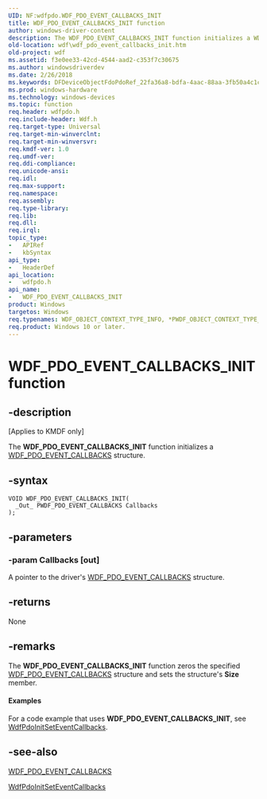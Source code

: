 ```yaml
---
UID: NF:wdfpdo.WDF_PDO_EVENT_CALLBACKS_INIT
title: WDF_PDO_EVENT_CALLBACKS_INIT function
author: windows-driver-content
description: The WDF_PDO_EVENT_CALLBACKS_INIT function initializes a WDF_PDO_EVENT_CALLBACKS structure.
old-location: wdf\wdf_pdo_event_callbacks_init.htm
old-project: wdf
ms.assetid: f3e0ee33-42cd-4544-aad2-c353f7c30675
ms.author: windowsdriverdev
ms.date: 2/26/2018
ms.keywords: DFDeviceObjectFdoPdoRef_22fa36a8-bdfa-4aac-88aa-3fb50a4c1c42.xml, WDF_PDO_EVENT_CALLBACKS_INIT, WDF_PDO_EVENT_CALLBACKS_INIT function, kmdf.wdf_pdo_event_callbacks_init, wdf.wdf_pdo_event_callbacks_init, wdfpdo/WDF_PDO_EVENT_CALLBACKS_INIT
ms.prod: windows-hardware
ms.technology: windows-devices
ms.topic: function
req.header: wdfpdo.h
req.include-header: Wdf.h
req.target-type: Universal
req.target-min-winverclnt: 
req.target-min-winversvr: 
req.kmdf-ver: 1.0
req.umdf-ver: 
req.ddi-compliance: 
req.unicode-ansi: 
req.idl: 
req.max-support: 
req.namespace: 
req.assembly: 
req.type-library: 
req.lib: 
req.dll: 
req.irql: 
topic_type:
-	APIRef
-	kbSyntax
api_type:
-	HeaderDef
api_location:
-	wdfpdo.h
api_name:
-	WDF_PDO_EVENT_CALLBACKS_INIT
product: Windows
targetos: Windows
req.typenames: WDF_OBJECT_CONTEXT_TYPE_INFO, *PWDF_OBJECT_CONTEXT_TYPE_INFO
req.product: Windows 10 or later.
---
```


# WDF_PDO_EVENT_CALLBACKS_INIT function


## -description


<p class="CCE_Message">[Applies to KMDF only]

The <b>WDF_PDO_EVENT_CALLBACKS_INIT</b> function initializes a <a href="..\wdfpdo\ns-wdfpdo-_wdf_pdo_event_callbacks.md">WDF_PDO_EVENT_CALLBACKS</a> structure.


## -syntax


````
VOID WDF_PDO_EVENT_CALLBACKS_INIT(
  _Out_ PWDF_PDO_EVENT_CALLBACKS Callbacks
);
````


## -parameters




### -param Callbacks [out]

A pointer to the driver's <a href="..\wdfpdo\ns-wdfpdo-_wdf_pdo_event_callbacks.md">WDF_PDO_EVENT_CALLBACKS</a> structure. 


## -returns



None




## -remarks



The <b>WDF_PDO_EVENT_CALLBACKS_INIT</b> function zeros the specified <a href="..\wdfpdo\ns-wdfpdo-_wdf_pdo_event_callbacks.md">WDF_PDO_EVENT_CALLBACKS</a> structure and sets the structure's <b>Size</b> member.


#### Examples

For a code example that uses <b>WDF_PDO_EVENT_CALLBACKS_INIT</b>, see <a href="..\wdfpdo\nf-wdfpdo-wdfpdoinitseteventcallbacks.md">WdfPdoInitSetEventCallbacks</a>.

<div class="code"></div>



## -see-also

<a href="..\wdfpdo\ns-wdfpdo-_wdf_pdo_event_callbacks.md">WDF_PDO_EVENT_CALLBACKS</a>



<a href="..\wdfpdo\nf-wdfpdo-wdfpdoinitseteventcallbacks.md">WdfPdoInitSetEventCallbacks</a>



 

 


